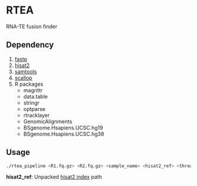RTEA 
====
RNA-TE fusion finder

## Dependency
1. [fastp](https://github.com/OpenGene/fastp)
2. [hisat2](https://ccb.jhu.edu/software/hisat2/index.shtml)
3. [samtools](http://www.htslib.org/)
4. [scallop](https://github.com/Kingsford-Group/scallop)
5. R packages
   * magrittr
   * data.table
   * stringr
   * optparse
   * rtracklayer
   * GenomicAlignments
   * BSgenome.Hsapiens.UCSC.hg19
   * BSgenome.Hsapiens.UCSC.hg38

## Usage
```bash
./rtea_pipeline <R1.fq.gz> <R2.fq.gz> <sample_name> <hisat2_ref> <threads> <out_dir> <build>
```
**hisat2_ref**: Unpacked [hisat2 index](ftp://ftp.ccb.jhu.edu/pub/infphilo/hisat2/data) path
